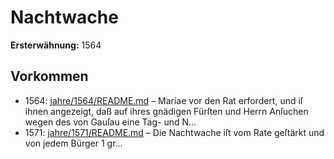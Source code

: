 # Nachtwache

**Ersterwähnung:** 1564

## Vorkommen
- 1564: [jahre/1564/README.md](../jahre/1564/README.md) – Mariae vor den Rat erfordert,
und iſ ihnen angezeigt, daß auf ihres gnädigen Fürſten
und Herrn Anſuchen wegen des von Gauſau eine Tag-
und N...
- 1571: [jahre/1571/README.md](../jahre/1571/README.md) – Die Nachtwache iſt vom Rate geſtärkt und von jedem
Bürger 1 gr...
